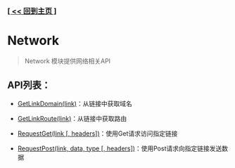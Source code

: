 ### [[ << 回到主页 ]](../index.md)

# Network

> Network 模块提供网络相关API

## API列表：

+ [GetLinkDomain(link)](_GetLinkDomain_.md)：从链接中获取域名

+ [GetLinkRoute(link)](_GetLinkRoute_.md)：从链接中获取路由

+ [RequestGet(link [, headers])](_RequestGet_.md)：使用Get请求访问指定链接

+ [RequestPost(link, data, type [, headers])](_RequestPost_.md)：使用Post请求向指定链接发送数据